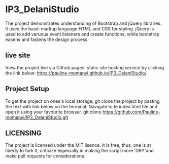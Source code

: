 # IP3_DelaniStudio
The project demonstrates understanding of Bootstrap and jQuery libraries. It uses the basic markup language HTML and CSS for styling. jQuery is used to add varuous event listeners and create functions, while bootstrap easens and fastens the design process.

## live site
View the project live via Github pages' static site hosting service by clicking the link below:
https://pauline-momanyi.github.io/IP3_DelaniStudio/

## Project Setup
To get the project on ones's local storage, git clone the project by pasting the text with link below on the terminal. Navigate to te index.html file and open it using your favourite browser.
git clone https://github.com/Pauline-momanyi/IP3_DelaniStudio.git

## LICENSING
The project is licensed under the MIT lisence. It is free, thus, one is at liberty to fork it, criticize especially in making the script more 'DRY'and make pull requests for considerations.

